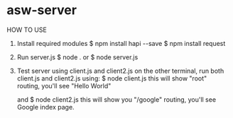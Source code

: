 # asw-server

HOW TO USE

1. Install required modules
    $ npm install hapi --save
    $ npm install request

2. Run server.js
    $ node .
    or
    $ node server.js

3. Test server using client.js and client2.js
    on the other terminal, run both client.js and client2.js using:
    $ node client.js
    this will show "root" routing, you'll see "Hello World"
    
    and
    $ node client2.js
    this will show you "/google" routing, you'll see Google index page.

